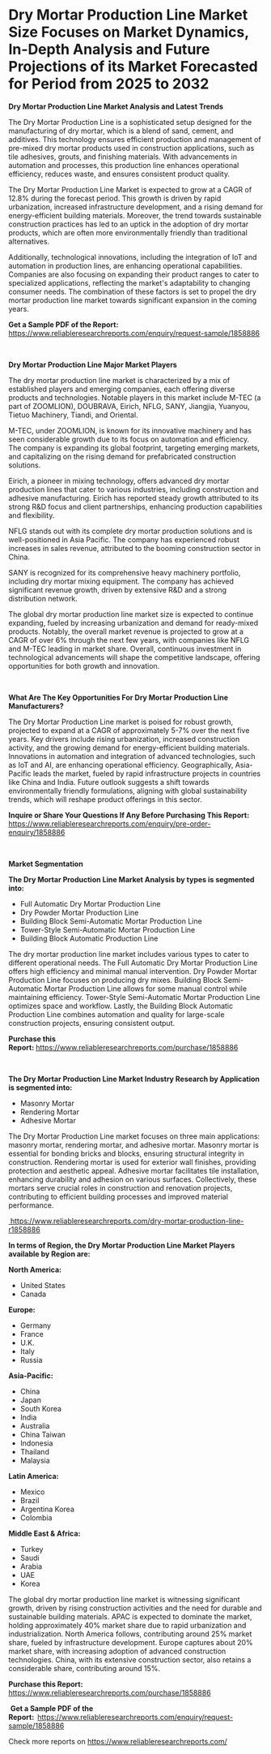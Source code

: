 <p><h1>Dry Mortar Production Line Market Size Focuses on Market Dynamics, In-Depth Analysis and Future Projections of its Market Forecasted for Period from 2025 to 2032</h1></p><p><strong>Dry Mortar Production Line Market Analysis and Latest Trends</strong></p>
<p><p>The Dry Mortar Production Line is a sophisticated setup designed for the manufacturing of dry mortar, which is a blend of sand, cement, and additives. This technology ensures efficient production and management of pre-mixed dry mortar products used in construction applications, such as tile adhesives, grouts, and finishing materials. With advancements in automation and processes, this production line enhances operational efficiency, reduces waste, and ensures consistent product quality.</p><p>The Dry Mortar Production Line Market is expected to grow at a CAGR of 12.8% during the forecast period. This growth is driven by rapid urbanization, increased infrastructure development, and a rising demand for energy-efficient building materials. Moreover, the trend towards sustainable construction practices has led to an uptick in the adoption of dry mortar products, which are often more environmentally friendly than traditional alternatives.</p><p>Additionally, technological innovations, including the integration of IoT and automation in production lines, are enhancing operational capabilities. Companies are also focusing on expanding their product ranges to cater to specialized applications, reflecting the market's adaptability to changing consumer needs. The combination of these factors is set to propel the dry mortar production line market towards significant expansion in the coming years.</p></p>
<p><strong>Get a Sample PDF of the Report:&nbsp;</strong> <a href="https://www.reliableresearchreports.com/enquiry/request-sample/1858886?utm_campaign=36&utm_medium=2&utm_source=Github&utm_content=ia&utm_term=30012025&utm_id=dry-mortar-production-line">https://www.reliableresearchreports.com/enquiry/request-sample/1858886</a></p>
<p>&nbsp;</p>
<p><strong>Dry Mortar Production Line Major Market Players</strong></p>
<p><p>The dry mortar production line market is characterized by a mix of established players and emerging companies, each offering diverse products and technologies. Notable players in this market include M-TEC (a part of ZOOMLION), DOUBRAVA, Eirich, NFLG, SANY, Jiangjia, Yuanyou, Tietuo Machinery, Tiandi, and Oriental. </p><p>M-TEC, under ZOOMLION, is known for its innovative machinery and has seen considerable growth due to its focus on automation and efficiency. The company is expanding its global footprint, targeting emerging markets, and capitalizing on the rising demand for prefabricated construction solutions. </p><p>Eirich, a pioneer in mixing technology, offers advanced dry mortar production lines that cater to various industries, including construction and adhesive manufacturing. Eirich has reported steady growth attributed to its strong R&D focus and client partnerships, enhancing production capabilities and flexibility.</p><p>NFLG stands out with its complete dry mortar production solutions and is well-positioned in Asia Pacific. The company has experienced robust increases in sales revenue, attributed to the booming construction sector in China. </p><p>SANY is recognized for its comprehensive heavy machinery portfolio, including dry mortar mixing equipment. The company has achieved significant revenue growth, driven by extensive R&D and a strong distribution network.</p><p>The global dry mortar production line market size is expected to continue expanding, fueled by increasing urbanization and demand for ready-mixed products. Notably, the overall market revenue is projected to grow at a CAGR of over 6% through the next few years, with companies like NFLG and M-TEC leading in market share. Overall, continuous investment in technological advancements will shape the competitive landscape, offering opportunities for both growth and innovation.</p></p>
<p>&nbsp;</p>
<p><strong>What Are The Key Opportunities For Dry Mortar Production Line Manufacturers?</strong></p>
<p><p>The Dry Mortar Production Line market is poised for robust growth, projected to expand at a CAGR of approximately 5-7% over the next five years. Key drivers include rising urbanization, increased construction activity, and the growing demand for energy-efficient building materials. Innovations in automation and integration of advanced technologies, such as IoT and AI, are enhancing operational efficiency. Geographically, Asia-Pacific leads the market, fueled by rapid infrastructure projects in countries like China and India. Future outlook suggests a shift towards environmentally friendly formulations, aligning with global sustainability trends, which will reshape product offerings in this sector.</p></p>
<p><strong>Inquire or Share Your Questions If Any Before Purchasing This Report:</strong> <a href="https://www.reliableresearchreports.com/enquiry/pre-order-enquiry/1858886?utm_campaign=36&utm_medium=2&utm_source=Github&utm_content=ia&utm_term=30012025&utm_id=dry-mortar-production-line">https://www.reliableresearchreports.com/enquiry/pre-order-enquiry/1858886</a></p>
<p>&nbsp;</p>
<p><strong>Market Segmentation</strong></p>
<p><strong>The Dry Mortar Production Line Market Analysis by types is segmented into:</strong></p>
<p><ul><li>Full Automatic Dry Mortar Production Line</li><li>Dry Powder Mortar Production Line</li><li>Building Block Semi-Automatic Mortar Production Line</li><li>Tower-Style Semi-Automatic Mortar Production Line</li><li>Building Block Automatic Production Line</li></ul></p>
<p><p>The dry mortar production line market includes various types to cater to different operational needs. The Full Automatic Dry Mortar Production Line offers high efficiency and minimal manual intervention. Dry Powder Mortar Production Line focuses on producing dry mixes. Building Block Semi-Automatic Mortar Production Line allows for some manual control while maintaining efficiency. Tower-Style Semi-Automatic Mortar Production Line optimizes space and workflow. Lastly, the Building Block Automatic Production Line combines automation and quality for large-scale construction projects, ensuring consistent output.</p></p>
<p><strong>Purchase this Report:&nbsp;</strong><a href="https://www.reliableresearchreports.com/purchase/1858886?utm_campaign=36&utm_medium=2&utm_source=Github&utm_content=ia&utm_term=30012025&utm_id=dry-mortar-production-line">https://www.reliableresearchreports.com/purchase/1858886</a></p>
<p>&nbsp;</p>
<p><strong>The Dry Mortar Production Line Market Industry Research by Application is segmented into:</strong></p>
<p><ul><li>Masonry Mortar</li><li>Rendering Mortar</li><li>Adhesive Mortar</li></ul></p>
<p><p>The Dry Mortar Production Line market focuses on three main applications: masonry mortar, rendering mortar, and adhesive mortar. Masonry mortar is essential for bonding bricks and blocks, ensuring structural integrity in construction. Rendering mortar is used for exterior wall finishes, providing protection and aesthetic appeal. Adhesive mortar facilitates tile installation, enhancing durability and adhesion on various surfaces. Collectively, these mortars serve crucial roles in construction and renovation projects, contributing to efficient building processes and improved material performance.</p></p>
<p><a href="https://www.reliableresearchreports.com/dry-mortar-production-line-r1858886?utm_campaign=36&utm_medium=2&utm_source=Github&utm_content=ia&utm_term=30012025&utm_id=dry-mortar-production-line">&nbsp;https://www.reliableresearchreports.com/dry-mortar-production-line-r1858886</a></p>
<p><strong>In terms of Region, the Dry Mortar Production Line Market Players available by Region are:</strong></p>
<p>
    <p> <strong> North America: </strong>
        <ul>
            <li>United States</li>
            <li>Canada</li>
        </ul>
        </p> 
    <p> <strong> Europe: </strong>
        <ul>
            <li>Germany</li>
            <li>France</li>
            <li>U.K.</li>
            <li>Italy</li>
            <li>Russia</li>
        </ul>
        </p> 
    <p> <strong> Asia-Pacific: </strong>
        <ul>
            <li>China</li>
            <li>Japan</li>
            <li>South Korea</li>
            <li>India</li>
            <li>Australia</li>
            <li>China Taiwan</li>
            <li>Indonesia</li>
            <li>Thailand</li>
            <li>Malaysia</li>
        </ul>
        </p> 
    <p> <strong> Latin America: </strong>
        <ul>
            <li>Mexico</li>
            <li>Brazil</li>
            <li>Argentina Korea</li>
            <li>Colombia</li>
        </ul>
        </p> 
    <p> <strong> Middle East & Africa: </strong>
        <ul>
            <li>Turkey</li>
            <li>Saudi</li>
            <li>Arabia</li>
            <li>UAE</li>
            <li>Korea</li>
        </ul>
    </p>
    </p>
<p><p>The global dry mortar production line market is witnessing significant growth, driven by rising construction activities and the need for durable and sustainable building materials. APAC is expected to dominate the market, holding approximately 40% market share due to rapid urbanization and industrialization. North America follows, contributing around 25% market share, fueled by infrastructure development. Europe captures about 20% market share, with increasing adoption of advanced construction technologies. China, with its extensive construction sector, also retains a considerable share, contributing around 15%.</p></p>
<p><strong>Purchase this Report: </strong><a href="https://www.reliableresearchreports.com/purchase/1858886?utm_campaign=36&utm_medium=2&utm_source=Github&utm_content=ia&utm_term=30012025&utm_id=dry-mortar-production-line">https://www.reliableresearchreports.com/purchase/1858886</a></p>
<p>&nbsp;<strong>Get a Sample PDF of the Report:&nbsp;&nbsp;</strong><a href="https://www.reliableresearchreports.com/enquiry/request-sample/1858886?utm_campaign=36&utm_medium=2&utm_source=Github&utm_content=ia&utm_term=30012025&utm_id=dry-mortar-production-line">https://www.reliableresearchreports.com/enquiry/request-sample/1858886</a></p>
<p><strong></strong></p>
<p>Check more reports on <a href="https://www.reliableresearchreports.com/?utm_campaign=36&utm_medium=2&utm_source=Github&utm_content=ia&utm_term=30012025&utm_id=dry-mortar-production-line">https://www.reliableresearchreports.com/</a></p>